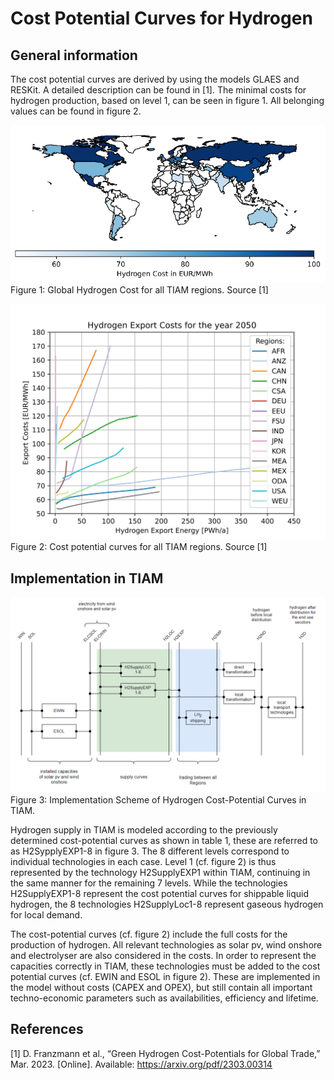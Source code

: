 # Cost Potential Curves for Hydrogen

## General information
The cost potential curves are derived by using the models GLAES and RESKit. A detailed description can be found in [1]. The minimal costs for hydrogen production, based on level 1, can be seen in figure 1. All belonging values can be found in figure 2. 

![Cost Potential Hydrogen Map](./figs/cost-potential-hydrogen-map.png) 
Figure 1: Global Hydrogen Cost for all TIAM regions. Source [1]

![Cost Potential Hydrogen Levels](./figs/cost-potential-hydrogen-levels.png) 
Figure 2: Cost potential curves for all TIAM regions. Source [1]

## Implementation in TIAM

![Cost Potential Hydrogen TIAM Implementation](./figs/cost-potential-hydrogen-tiam-implementation.png)  
Figure 3: Implementation Scheme of Hydrogen Cost-Potential Curves in TIAM.

Hydrogen supply in TIAM is modeled according to the previously determined cost-potential curves as shown in table 1, these are referred to as H2SypplyEXP1-8 in figure 3. The 8 different levels correspond to individual technologies in each case. Level 1 (cf. figure 2) is thus represented by the technology H2SupplyEXP1 within TIAM, continuing in the same manner for the remaining 7 levels. While the technologies H2SupplyEXP1-8 represent the cost potential curves for shippable liquid hydrogen, the 8 technologies H2SupplyLoc1-8 represent gaseous hydrogen for local demand. 

The cost-potential curves (cf. figure 2) include the full costs for the production of hydrogen. All relevant technologies as solar pv, wind onshore and electrolyser are also considered in the costs. In order to represent the capacities correctly in TIAM, these technologies must be added to the cost potential curves (cf. EWIN and ESOL in figure 2). These are implemented in the model without costs (CAPEX and OPEX), but still contain all important techno-economic parameters such as availabilities, efficiency and lifetime. 

## References
[1]	D. Franzmann et al., “Green Hydrogen Cost-Potentials for Global Trade,” Mar. 2023. [Online]. Available: https://arxiv.org/pdf/2303.00314

